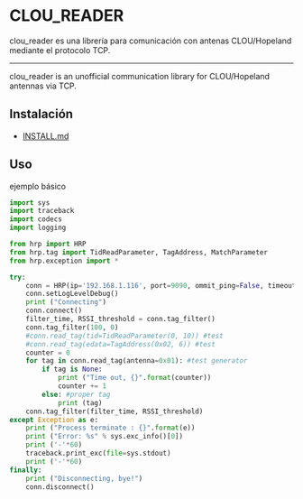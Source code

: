 # CLOU_READER

clou_reader es una librería para comunicación con antenas CLOU/Hopeland mediante el protocolo TCP.

------

clou_reader is an unofficial communication library for CLOU/Hopeland antennas via TCP.



## Instalación

* [INSTALL.md](INSTALL.md)



## Uso



ejemplo básico

```python
import sys
import traceback
import codecs
import logging

from hrp import HRP
from hrp.tag import TidReadParameter, TagAddress, MatchParameter
from hrp.exception import *

try:
    conn = HRP(ip='192.168.1.116', port=9090, ommit_ping=False, timeout=10)
    conn.setLogLevelDebug()
    print ("Connecting")
    conn.connect()
    filter_time, RSSI_threshold = conn.tag_filter()
    conn.tag_filter(100, 0)
    #conn.read_tag(tid=TidReadParameter(0, 10)) #test
    #conn.read_tag(edata=TagAddress(0x02, 6)) #test
    counter = 0
    for tag in conn.read_tag(antenna=0x01): #test generator
        if tag is None:
            print ("Time out, {}".format(counter))
            counter += 1
        else: #proper tag
            print (tag)
    conn.tag_filter(filter_time, RSSI_threshold)
except Exception as e:
    print ("Process terminate : {}".format(e))
    print ("Error: %s" % sys.exc_info()[0])
    print ('-'*60)
    traceback.print_exc(file=sys.stdout)
    print ('-'*60)
finally:
    print ("Disconnecting, bye!")
    conn.disconnect()
```

